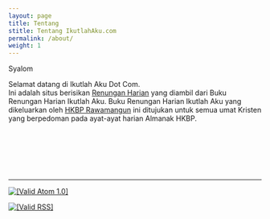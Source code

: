 ```yaml
---
layout: page
title: Tentang
stitle: Tentang IkutlahAku.com
permalink: /about/
weight: 1
---
```


Syalom

Selamat datang di Ikutlah Aku Dot Com.<br />
Ini adalah situs berisikan <a href="https://www.ikutlahaku.com">Renungan Harian</a> yang diambil dari Buku Renungan Harian Ikutlah Aku. Buku Renungan Harian Ikutlah Aku yang dikeluarkan oleh <a href="https://www.hkbprawamangun.com">HKBP Rawamangun</a> ini ditujukan untuk semua umat Kristen yang berpedoman pada ayat-ayat harian Almanak HKBP.

<br /><br /><br /><br /><br />

---

<a href="http://validator.w3.org/feed/check.cgi?url=https%3A//www.ikutlahaku.com/atom.xml"><img src="{{site.iacdn}}/assets/valid-atom.png" alt="[Valid Atom 1.0]" title="Validate my Atom 1.0 feed" /></a>

<a href="http://validator.w3.org/feed/check.cgi?url=https%3A//www.ikutlahaku.com/feed.xml"><img src="{{site.iacdn}}/assets/valid-rss-rogers.png" alt="[Valid RSS]" title="Validate my RSS feed" /></a>